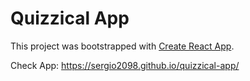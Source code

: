 # Quizzical App

This project was bootstrapped with [Create React App](https://github.com/facebook/create-react-app).

Check App: https://sergio2098.github.io/quizzical-app/
